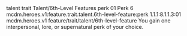 <ability>
  <metadata>
    <class>talent</class>
    <feature_type>trait</feature_type>
    <file_dpath>Talent/6th-Level Features</file_dpath>
    <item_id>perk</item_id>
    <item_index>01</item_index>
    <item_name>Perk</item_name>
    <level>6</level>
    <scc>mcdm.heroes.v1:feature.trait.talent.6th-level-feature:perk</scc>
    <scdc>1.1.1:8.1.1.3:01</scdc>
    <source>mcdm.heroes.v1</source>
    <type>feature/trait/talent/6th-level-feature</type>
  </metadata>
  <effects>
    <effect type="mundane">You gain one interpersonal, lore, or supernatural perk of your choice.</effect>
  </effects>
</ability>
